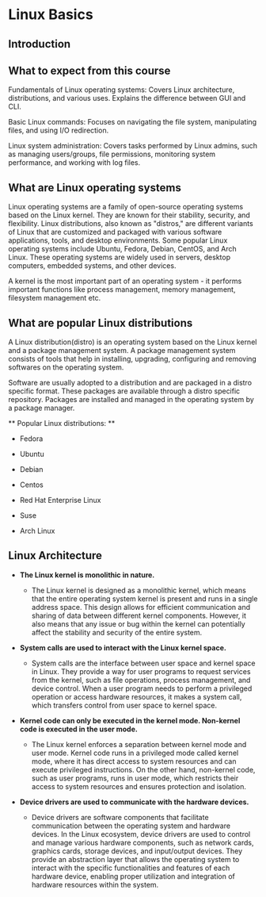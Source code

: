 # Linux Basics

## Introduction


## What to expect from this course

Fundamentals of Linux operating systems: Covers Linux architecture, distributions, and various uses. Explains the difference between GUI and CLI.

Basic Linux commands: Focuses on navigating the file system, manipulating files, and using I/O redirection.

Linux system administration: Covers tasks performed by Linux admins, such as managing users/groups, file permissions, monitoring system performance, and working with log files.

## What are Linux operating systems

Linux operating systems are a family of open-source operating systems based on the Linux kernel. They are known for their stability, security, and flexibility. Linux distributions, also known as "distros," are different variants of Linux that are customized and packaged with various software applications, tools, and desktop environments. Some popular Linux operating systems include Ubuntu, Fedora, Debian, CentOS, and Arch Linux. These operating systems are widely used in servers, desktop computers, embedded systems, and other devices.

A kernel is the most important part of an operating system - it performs important functions like process management, memory management, filesystem management etc.

## What are popular Linux distributions

A Linux distribution(distro) is an operating system based on
the Linux kernel and a package management system. A package management
system consists of tools that help in installing, upgrading,
configuring and removing softwares on the operating system.

Software are usually adopted to a distribution and are packaged in a
distro specific format. These packages are available through a distro
specific repository. Packages are installed and managed in the operating
system by a package manager.

** Popular Linux distributions: **

- Fedora

- Ubuntu

- Debian

- Centos

- Red Hat Enterprise Linux

- Suse

- Arch Linux

## Linux Architecture

- **The Linux kernel is monolithic in nature.**
    - The Linux kernel is designed as a monolithic kernel, which means that the entire operating system kernel is present and runs in a single address space. This design allows for efficient communication and sharing of data between different kernel components. However, it also means that any issue or bug within the kernel can potentially affect the stability and security of the entire system.

- **System calls are used to interact with the Linux kernel space.**
    - System calls are the interface between user space and kernel space in Linux. They provide a way for user programs to request services from the kernel, such as file operations, process management, and device control. When a user program needs to perform a privileged operation or access hardware resources, it makes a system call, which transfers control from user space to kernel space.

- **Kernel code can only be executed in the kernel mode. Non-kernel code is executed in the user mode.**
    - The Linux kernel enforces a separation between kernel mode and user mode. Kernel code runs in a privileged mode called kernel mode, where it has direct access to system resources and can execute privileged instructions. On the other hand, non-kernel code, such as user programs, runs in user mode, which restricts their access to system resources and ensures protection and isolation.

- **Device drivers are used to communicate with the hardware devices.**
    - Device drivers are software components that facilitate communication between the operating system and hardware devices. In the Linux ecosystem, device drivers are used to control and manage various hardware components, such as network cards, graphics cards, storage devices, and input/output devices. They provide an abstraction layer that allows the operating system to interact with the specific functionalities and features of each hardware device, enabling proper utilization and integration of hardware resources within the system.



